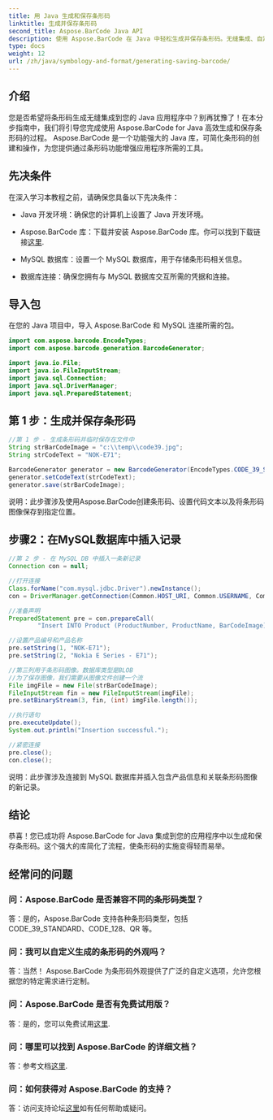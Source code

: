 ```yaml
---
title: 用 Java 生成和保存条形码
linktitle: 生成并保存条形码
second_title: Aspose.BarCode Java API
description: 使用 Aspose.BarCode 在 Java 中轻松生成并保存条形码。无缝集成、自定义外观并享受广泛的条形码支持。
type: docs
weight: 12
url: /zh/java/symbology-and-format/generating-saving-barcode/
---
```


## 介绍

您是否希望将条形码生成无缝集成到您的 Java 应用程序中？别再犹豫了！在本分步指南中，我们将引导您完成使用 Aspose.BarCode for Java 高效生成和保存条形码的过程。 Aspose.BarCode 是一个功能强大的 Java 库，可简化条形码的创建和操作，为您提供通过条形码功能增强应用程序所需的工具。

## 先决条件

在深入学习本教程之前，请确保您具备以下先决条件：

- Java 开发环境：确保您的计算机上设置了 Java 开发环境。

- Aspose.BarCode 库：下载并安装 Aspose.BarCode 库。你可以找到下载链接[这里](https://releases.aspose.com/barcode/java/).

- MySQL 数据库：设置一个 MySQL 数据库，用于存储条形码相关信息。

- 数据库连接：确保您拥有与 MySQL 数据库交互所需的凭据和连接。

## 导入包

在您的 Java 项目中，导入 Aspose.BarCode 和 MySQL 连接所需的包。

```java
import com.aspose.barcode.EncodeTypes;
import com.aspose.barcode.generation.BarcodeGenerator;

import java.io.File;
import java.io.FileInputStream;
import java.sql.Connection;
import java.sql.DriverManager;
import java.sql.PreparedStatement;
```

## 第 1 步：生成并保存条形码

```java
//第 1 步 - 生成条形码并临时保存在文件中
String strBarCodeImage = "c:\\temp\\code39.jpg";
String strCodeText = "NOK-E71";

BarcodeGenerator generator = new BarcodeGenerator(EncodeTypes.CODE_39_STANDARD);
generator.setCodeText(strCodeText);
generator.save(strBarCodeImage);
```

说明：此步骤涉及使用Aspose.BarCode创建条形码、设置代码文本以及将条形码图像保存到指定位置。

## 步骤2：在MySQL数据库中插入记录

```java
//第 2 步 - 在 MySQL DB 中插入一条新记录
Connection con = null;

//打开连接
Class.forName("com.mysql.jdbc.Driver").newInstance();
con = DriverManager.getConnection(Common.HOST_URI, Common.USERNAME, Common.PASSWORD);

//准备声明
PreparedStatement pre = con.prepareCall(
        "Insert INTO Product (ProductNumber, ProductName, BarCodeImage) " + "VALUES (?, ?, ?) ");

//设置产品编号和产品名称
pre.setString(1, "NOK-E71");
pre.setString(2, "Nokia E Series - E71");

//第三列用于条形码图像。数据库类型是BLOB
//为了保存图像，我们需要从图像文件创建一个流
File imgFile = new File(strBarCodeImage);
FileInputStream fin = new FileInputStream(imgFile);
pre.setBinaryStream(3, fin, (int) imgFile.length());

//执行语句
pre.executeUpdate();
System.out.println("Insertion successful.");

//紧密连接
pre.close();
con.close();
```

说明：此步骤涉及连接到 MySQL 数据库并插入包含产品信息和关联条形码图像的新记录。

## 结论

恭喜！您已成功将 Aspose.BarCode for Java 集成到您的应用程序中以生成和保存条形码。这个强大的库简化了流程，使条形码的实施变得轻而易举。

## 经常问的问题

### 问：Aspose.BarCode 是否兼容不同的条形码类型？
答：是的，Aspose.BarCode 支持各种条形码类型，包括 CODE_39_STANDARD、CODE_128、QR 等。

### 问：我可以自定义生成的条形码的外观吗？
答：当然！ Aspose.BarCode 为条形码外观提供了广泛的自定义选项，允许您根据您的特定需求进行定制。

### 问：Aspose.BarCode 是否有免费试用版？
答：是的，您可以免费试用[这里](https://releases.aspose.com/).

### 问：哪里可以找到 Aspose.BarCode 的详细文档？
答：参考文档[这里](https://reference.aspose.com/barcode/java/).

### 问：如何获得对 Aspose.BarCode 的支持？
答：访问支持论坛[这里](https://forum.aspose.com/c/barcode/13)如有任何帮助或疑问。